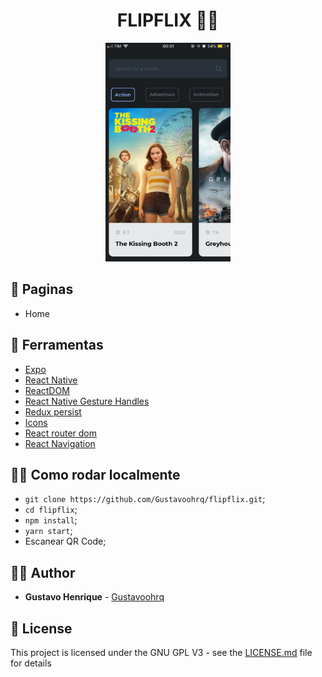 <h1 align="center">
  <strong>FLIPFLIX 🎥🔎</strong>
</h1> 

<p align="center">
    <img src="https://github.com/Gustavoohrq/flipflix/blob/master/assets/images/home.jpg" width="200" height="350" />
</p> 

## 📱 Paginas
- Home

## 🧰 Ferramentas

- [Expo](https://expo.io/)
- [React Native](https://facebook.github.io/react-native/)
- [ReactDOM](https://pt-br.reactjs.org/docs/react-dom.html)
- [React Native Gesture Handles](https://software-mansion.github.io/react-native-gesture-handler/docs/getting-started.html)
- [Redux persist](https://github.com/rt2zz/redux-persist)
- [Icons](https://oblador.github.io/react-native-vector-icons/)
- [React router dom](https://reacttraining.com/react-router/web/)
- [React Navigation](https://reactnavigation.org/)



## 👩‍🏫 Como rodar localmente

- `git clone https://github.com/Gustavoohrq/flipflix.git`;
- `cd flipflix`;
- `npm install`;
- `yarn start`;
- Escanear QR Code;
 
## 🙋‍♂️ Author

* **Gustavo Henrique** - [Gustavoohrq](https://github.com/Gustavoohrq)

## 📜 License

This project is licensed under the GNU GPL V3 - see the [LICENSE.md](https://github.com/Gustavoohrq/flipflix/blob/master/LICENCE.MD) file for details
